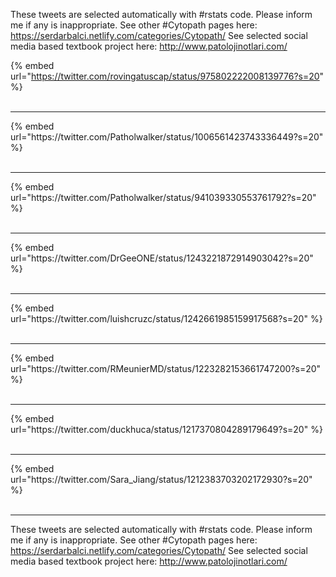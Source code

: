 

These tweets are selected automatically with #rstats code. Please inform me if any is inappropriate.
See other #Cytopath pages here: https://serdarbalci.netlify.com/categories/Cytopath/ 
See selected social media based textbook project here: http://www.patolojinotlari.com/

{% embed url="https://twitter.com/rovingatuscap/status/975802222008139776?s=20" %}<br>
<br>
<hr>
{% embed url="https://twitter.com/Patholwalker/status/1006561423743336449?s=20" %}<br>
<br>
<hr>
{% embed url="https://twitter.com/Patholwalker/status/941039330553761792?s=20" %}<br>
<br>
<hr>
{% embed url="https://twitter.com/DrGeeONE/status/1243221872914903042?s=20" %}<br>
<br>
<hr>
{% embed url="https://twitter.com/luishcruzc/status/1242661985159917568?s=20" %}<br>
<br>
<hr>
{% embed url="https://twitter.com/RMeunierMD/status/1223282153661747200?s=20" %}<br>
<br>
<hr>
{% embed url="https://twitter.com/duckhuca/status/1217370804289179649?s=20" %}<br>
<br>
<hr>
{% embed url="https://twitter.com/Sara_Jiang/status/1212383703202172930?s=20" %}<br>
<br>
<hr>


These tweets are selected automatically with #rstats code. Please inform me if any is inappropriate.
See other #Cytopath pages here: https://serdarbalci.netlify.com/categories/Cytopath/ 
See selected social media based textbook project here: http://www.patolojinotlari.com/
